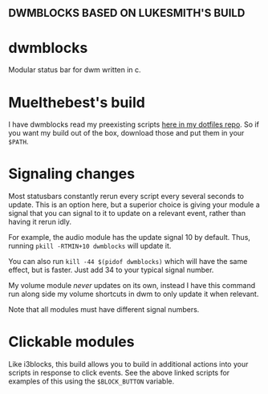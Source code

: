 ## DWMBLOCKS BASED ON LUKESMITH'S BUILD

# dwmblocks

Modular status bar for dwm written in c.


# Muelthebest's build

I have dwmblocks read my preexisting scripts
[here in my dotfiles repo](https://github.com/muelthebest/dotfiles/tree/main/.local/bin/statusbar).
So if you want my build out of the box, download those and put them in your
`$PATH`.

# Signaling changes

Most statusbars constantly rerun every script every several seconds to update.
This is an option here, but a superior choice is giving your module a signal
that you can signal to it to update on a relevant event, rather than having it
rerun idly.

For example, the audio module has the update signal 10 by default.  Thus,
running `pkill -RTMIN+10 dwmblocks` will update it.

You can also run `kill -44 $(pidof dwmblocks)` which will have the same effect,
but is faster.  Just add 34 to your typical signal number.

My volume module *never* updates on its own, instead I have this command run
along side my volume shortcuts in dwm to only update it when relevant.

Note that all modules must have different signal numbers.

# Clickable modules

Like i3blocks, this build allows you to build in additional actions into your
scripts in response to click events.  See the above linked scripts for examples
of this using the `$BLOCK_BUTTON` variable.
